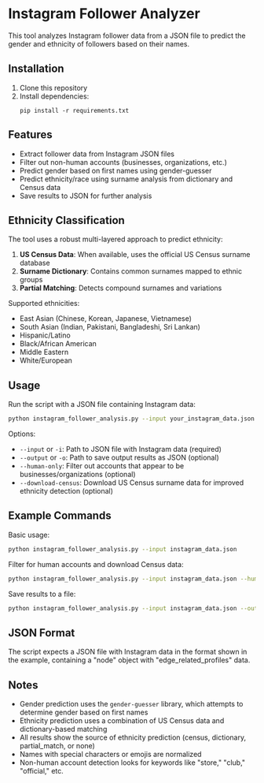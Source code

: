 # Instagram Follower Analyzer

This tool analyzes Instagram follower data from a JSON file to predict the gender and ethnicity of followers based on their names.

## Installation

1. Clone this repository
2. Install dependencies:
   ```
   pip install -r requirements.txt
   ```

## Features

- Extract follower data from Instagram JSON files
- Filter out non-human accounts (businesses, organizations, etc.)
- Predict gender based on first names using gender-guesser
- Predict ethnicity/race using surname analysis from dictionary and Census data
- Save results to JSON for further analysis

## Ethnicity Classification

The tool uses a robust multi-layered approach to predict ethnicity:

1. **US Census Data**: When available, uses the official US Census surname database 
2. **Surname Dictionary**: Contains common surnames mapped to ethnic groups
3. **Partial Matching**: Detects compound surnames and variations

Supported ethnicities:
- East Asian (Chinese, Korean, Japanese, Vietnamese)
- South Asian (Indian, Pakistani, Bangladeshi, Sri Lankan)
- Hispanic/Latino
- Black/African American
- Middle Eastern
- White/European

## Usage

Run the script with a JSON file containing Instagram data:

```bash
python instagram_follower_analysis.py --input your_instagram_data.json
```

Options:
- `--input` or `-i`: Path to JSON file with Instagram data (required)
- `--output` or `-o`: Path to save output results as JSON (optional)
- `--human-only`: Filter out accounts that appear to be businesses/organizations (optional)
- `--download-census`: Download US Census surname data for improved ethnicity detection (optional)

## Example Commands

Basic usage:
```bash
python instagram_follower_analysis.py --input instagram_data.json
```

Filter for human accounts and download Census data:
```bash
python instagram_follower_analysis.py --input instagram_data.json --human-only --download-census
```

Save results to a file:
```bash
python instagram_follower_analysis.py --input instagram_data.json --output results.json
```

## JSON Format

The script expects a JSON file with Instagram data in the format shown in the example, containing a "node" object with "edge_related_profiles" data.

## Notes

- Gender prediction uses the `gender-guesser` library, which attempts to determine gender based on first names
- Ethnicity prediction uses a combination of US Census data and dictionary-based matching
- All results show the source of ethnicity prediction (census, dictionary, partial_match, or none)
- Names with special characters or emojis are normalized
- Non-human account detection looks for keywords like "store," "club," "official," etc. 